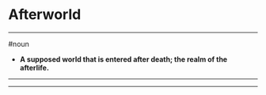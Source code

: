 # Afterworld
---
#noun
- **A supposed world that is entered after death; the realm of the afterlife.**
---
---
